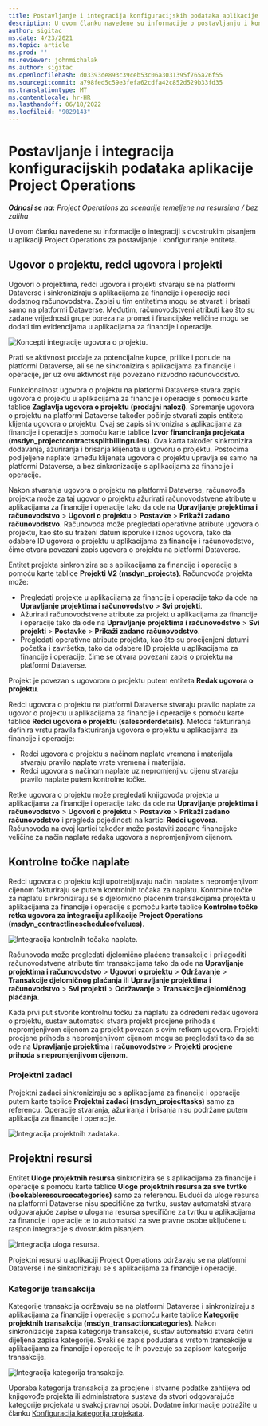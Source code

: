 ```yaml
---
title: Postavljanje i integracija konfiguracijskih podataka aplikacije Project Operations
description: U ovom članku navedene su informacije o postavljanju i konfiguraciji karata s dvostrukim pisanjem u aplikaciji Project Operations.
author: sigitac
ms.date: 4/23/2021
ms.topic: article
ms.prod: ''
ms.reviewer: johnmichalak
ms.author: sigitac
ms.openlocfilehash: d03393de893c39ceb53c06a3031395f765a26f55
ms.sourcegitcommit: a798fed5c59e3fefa62cdfa42c852d529b33fd35
ms.translationtype: MT
ms.contentlocale: hr-HR
ms.lasthandoff: 06/18/2022
ms.locfileid: "9029143"
---
```

# <a name="project-operations-setup-and-configuration-data-integration"></a>Postavljanje i integracija konfiguracijskih podataka aplikacije Project Operations

_**Odnosi se na:** Project Operations za scenarije temeljene na resursima / bez zaliha_

U ovom članku navedene su informacije o integraciji s dvostrukim pisanjem u aplikaciji Project Operations za postavljanje i konfiguriranje entiteta.

## <a name="project-contracts-contract-lines-and-projects"></a>Ugovor o projektu, redci ugovora i projekti

Ugovori o projektima, redci ugovora i projekti stvaraju se na platformi Dataverse i sinkroniziraju s aplikacijama za financije i operacije radi dodatnog računovodstva. Zapisi u tim entitetima mogu se stvarati i brisati samo na platformi Dataverse. Međutim, računovodstveni atributi kao što su zadane vrijednosti grupe poreza na promet i financijske veličine mogu se dodati tim evidencijama u aplikacijama za financije i operacije.

  ![Koncepti integracije ugovora o projektu.](./media/1ProjectContract.jpg)

Prati se aktivnost prodaje za potencijalne kupce, prilike i ponude na platformi Dataverse, ali se ne sinkronizira s aplikacijama za financije i operacije, jer uz ovu aktivnost nije povezano nizvodno računovodstvo.

Funkcionalnost ugovora o projektu na platformi Dataverse stvara zapis ugovora o projektu u aplikacijama za financije i operacije s pomoću karte tablice **Zaglavlja ugovora o projektu (prodajni nalozi)**. Spremanje ugovora o projektu na platformi Dataverse također počinje stvarati zapis entiteta klijenta ugovora o projektu. Ovaj se zapis sinkronizira s aplikacijama za financije i operacije s pomoću karte tablice **Izvor financiranja projekata (msdyn\_projectcontractssplitbillingrules)**. Ova karta također sinkronizira dodavanja, ažuriranja i brisanja klijenata u ugovoru o projektu. Postocima podijeljene naplate između klijenata ugovora o projektu upravlja se samo na platformi Dataverse, a bez sinkronizacije s aplikacijama za financije i operacije.

Nakon stvaranja ugovora o projektu na platformi Dataverse, računovođa projekta može za taj ugovor o projektu ažurirati računovodstvene atribute u aplikacijama za financije i operacije tako da ode na **Upravljanje projektima i računovodstvo** > **Ugovori o projektu** > **Postavke** > **Prikaži zadano računovodstvo**. Računovođa može pregledati operativne atribute ugovora o projektu, kao što su traženi datum isporuke i iznos ugovora, tako da odabere ID ugovora o projektu u aplikacijama za financije i računovodstvo, čime otvara povezani zapis ugovora o projektu na platformi Dataverse.

Entitet projekta sinkronizira se s aplikacijama za financije i operacije s pomoću karte tablice **Projekti V2 (msdyn\_projects)**. Računovođa projekta može:

  - Pregledati projekte u aplikacijama za financije i operacije tako da ode na **Upravljanje projektima i računovodstvo** > **Svi projekti**. 
  - Ažurirati računovodstvene atribute za projekt u aplikacijama za financije i operacije tako da ode na **Upravljanje projektima i računovodstvo** > **Svi projekti** > **Postavke** > **Prikaži zadano računovodstvo**.  
  - Pregledati operativne atribute projekta, kao što su procijenjeni datumi početka i završetka, tako da odabere ID projekta u aplikacijama za financije i operacije, čime se otvara povezani zapis o projektu na platformi Dataverse.

Projekt je povezan s ugovorom o projektu putem entiteta **Redak ugovora o projektu**.

Redci ugovora o projektu na platformi Dataverse stvaraju pravilo naplate za ugovor o projektu u aplikacijama za financije i operacije s pomoću karte tablice **Redci ugovora o projektu (salesorderdetails)**. Metoda fakturiranja definira vrstu pravila fakturiranja ugovora o projektu u aplikacijama za financije i operacije:

  - Redci ugovora o projektu s načinom naplate vremena i materijala stvaraju pravilo naplate vrste vremena i materijala.
  - Redci ugovora s načinom naplate uz nepromjenjivu cijenu stvaraju pravilo naplate putem kontrolne točke.

Retke ugovora o projektu može pregledati knjigovođa projekta u aplikacijama za financije i operacije tako da ode na **Upravljanje projektima i računovodstvo** > **Ugovori o projektu** > **Postavke** > **Prikaži zadano računovodstvo** i pregleda pojedinosti na kartici **Redci ugovora**. Računovođa na ovoj kartici također može postaviti zadane financijske veličine za način naplate redaka ugovora s nepromjenjivom cijenom.

## <a name="billing-milestones"></a>Kontrolne točke naplate

Redci ugovora o projektu koji upotrebljavaju način naplate s nepromjenjivom cijenom fakturiraju se putem kontrolnih točaka za naplatu. Kontrolne točke za naplatu sinkroniziraju se s djelomično plaćenim transakcijama projekta u aplikacijama za financije i operacije s pomoću karte tablice **Kontrolne točke retka ugovora za integraciju aplikacije Project Operations (msdyn\_contractlinescheduleofvalues)**.

  ![Integracija kontrolnih točaka naplate.](./media/2Milestones.jpg)

Računovođa može pregledati djelomično plaćene transakcije i prilagoditi računovodstvene atribute tim transakcijama tako da ode na **Upravljanje projektima i računovodstvo** > **Ugovori o projektu** > **Održavanje** > **Transakcije djelomičnog plaćanja** ili **Upravljanje projektima i računovodstvo** > **Svi projekti** > **Održavanje** > **Transakcije djelomičnog plaćanja**.

Kada prvi put stvorite kontrolnu točku za naplatu za određeni redak ugovora o projektu, sustav automatski stvara projekt procjene prihoda s nepromjenjivom cijenom za projekt povezan s ovim retkom ugovora. Projekti procjene prihoda s nepromjenjivom cijenom mogu se pregledati tako da se ode na **Upravljanje projektima i računovodstvo** > **Projekti procjene prihoda s nepromjenjivom cijenom**.

### <a name="project-tasks"></a>Projektni zadaci

Projektni zadaci sinkroniziraju se s aplikacijama za financije i operacije putem karte tablice **Projektni zadaci (msdyn\_projecttasks)** samo za referencu. Operacije stvaranja, ažuriranja i brisanja nisu podržane putem aplikacija za financije i operacije.

  ![Integracija projektnih zadataka.](./media/3Tasks.jpg)

## <a name="project-resources"></a>Projektni resursi

Entitet **Uloge projektnih resursa** sinkronizira se s aplikacijama za financije i operacije s pomoću karte tablice **Uloge projektnih resursa za sve tvrtke (bookableresourcecategories)** samo za referencu. Budući da uloge resursa na platformi Dataverse nisu specifične za tvrtku, sustav automatski stvara odgovarajuće zapise o ulogama resursa specifične za tvrtku u aplikacijama za financije i operacije te to automatski za sve pravne osobe uključene u raspon integracije s dvostrukim pisanjem.

![Integracija uloga resursa.](./media/5Resources.jpg)

Projektni resursi u aplikaciji Project Operations održavaju se na platformi Dataverse i ne sinkroniziraju se s aplikacijama za financije i operacije.

### <a name="transaction-categories"></a>Kategorije transakcija

Kategorije transakcija održavaju se na platformi Dataverse i sinkroniziraju s aplikacijama za financije i operacije s pomoću karte tablice **Kategorije projektnih transakcija (msdyn\_transactioncategories)**. Nakon sinkronizacije zapisa kategorije transakcije, sustav automatski stvara četiri dijeljena zapisa kategorije. Svaki se zapis podudara s vrstom transakcije u aplikacijama za financije i operacije te ih povezuje sa zapisom kategorije transakcije.

![Integracija kategorija transakcije.](./media/4TransactionCategories.jpg)

Uporaba kategorija transakcija za procjene i stvarne podatke zahtijeva od knjigovođe projekta ili administratora sustava da stvori odgovarajuće kategorije projekata u svakoj pravnoj osobi. Dodatne informacije potražite u članku [Konfiguracija kategorija projekata](../project-accounting/configure-project-categories.md).
